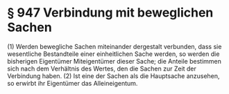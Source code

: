 # § 947 Verbindung mit beweglichen Sachen
(1) Werden bewegliche Sachen miteinander dergestalt verbunden, dass sie wesentliche Bestandteile einer einheitlichen Sache werden, so werden die bisherigen Eigentümer Miteigentümer dieser Sache; die Anteile bestimmen sich nach dem Verhältnis des Wertes, den die Sachen zur Zeit der Verbindung haben.
(2) Ist eine der Sachen als die Hauptsache anzusehen, so erwirbt ihr Eigentümer das Alleineigentum.